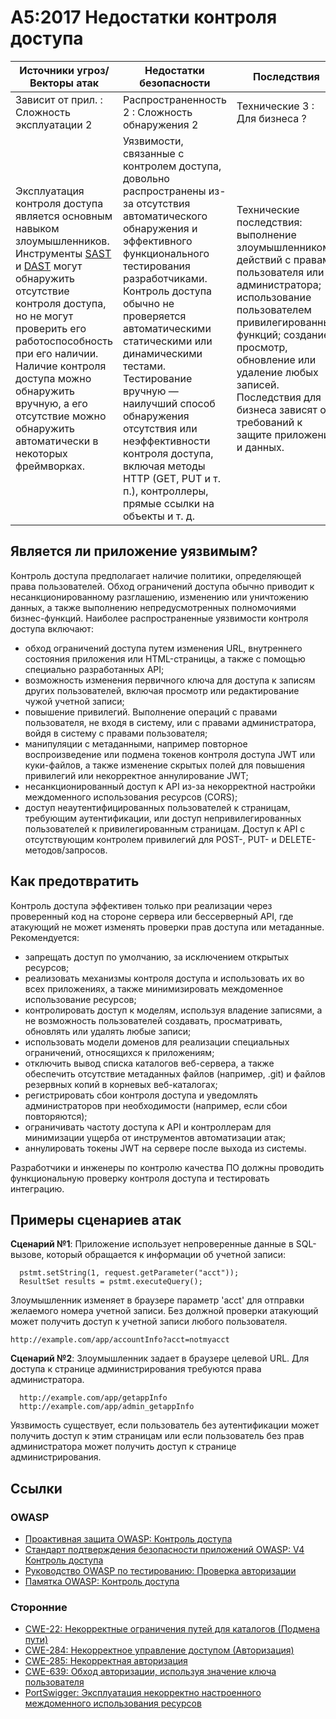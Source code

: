 # A5:2017 Недостатки контроля доступа

| Источники угроз/Векторы атак | Недостатки безопасности  | Последствия |
| -- | -- | -- |
| Зависит от прил. : Сложность эксплуатации 2 | Распространенность 2 : Сложность обнаружения 2 | Технические 3 : Для бизнеса ? |
| Эксплуатация контроля доступа является основным навыком злоумышленников. Инструменты [SAST](https://www.owasp.org/index.php/Source_Code_Analysis_Tools) и [DAST](https://www.owasp.org/index.php/Category:Vulnerability_Scanning_Tools) могут обнаружить отсутствие контроля доступа, но не могут проверить его работоспособность при его наличии. Наличие контроля доступа можно обнаружить вручную, а его отсутствие можно обнаружить автоматически в некоторых фреймворках.| Уязвимости, связанные с контролем доступа, довольно распространены из-за отсутствия автоматического обнаружения и эффективного функционального тестирования разработчиками. Контроль доступа обычно не проверяется автоматическими статическими или динамическими тестами. Тестирование вручную — наилучший способ обнаружения отсутствия или неэффективности контроля доступа, включая методы HTTP (GET, PUT и т. п.), контроллеры, прямые ссылки на объекты и т. д. | Технические последствия: выполнение злоумышленником действий с правами пользователя или администратора; использование пользователем привилегированных функций; создание, просмотр, обновление или удаление любых записей. Последствия для бизнеса зависят от требований к защите приложения и данных. |

## Является ли приложение уязвимым?

Контроль доступа предполагает наличие политики, определяющей права пользователей. Обход ограничений доступа обычно приводит к несанкционированному разглашению, изменению или уничтожению данных, а также выполнению непредусмотренных полномочиями бизнес-функций. Наиболее распространенные уязвимости контроля доступа включают:

* обход ограничений доступа путем изменения URL, внутреннего состояния приложения или HTML-страницы, а также с помощью специально разработанных API;
* возможность изменения первичного ключа для доступа к записям других пользователей, включая просмотр или редактирование чужой учетной записи;
* повышение привилегий. Выполнение операций с правами пользователя, не входя в систему, или с правами администратора, войдя в систему с правами пользователя;
* манипуляции с метаданными, например повторное воспроизведение или подмена токенов контроля доступа JWT или куки-файлов, а также изменение скрытых полей для повышения привилегий или некорректное аннулирование JWT;
* несанкционированный доступ к API из-за некорректной настройки междоменного использования ресурсов (CORS);
* доступ неаутентифицированных пользователей к страницам, требующим аутентификации, или доступ непривилегированных пользователей к привилегированным страницам. Доступ к API с отсутствующим контролем привилегий для POST-, PUT- и DELETE-методов/запросов.

## Как предотвратить

Контроль доступа эффективен только при реализации через проверенный код на стороне сервера или беcсерверный API, где атакующий не может изменять проверки прав доступа или метаданные. Рекомендуется:

* запрещать доступ по умолчанию, за исключением открытых ресурсов;
* реализовать механизмы контроля доступа и использовать их во всех приложениях, а также минимизировать междоменное использование ресурсов;
* контролировать доступ к моделям, используя владение записями, а не возможность пользователей создавать, просматривать, обновлять или удалять любые записи;
* использовать модели доменов для реализации специальных ограничений, относящихся к приложениям;
* отключить вывод списка каталогов веб-сервера, а также обеспечить отсутствие метаданных файлов (например, .git) и файлов резервных копий в корневых веб-каталогах;
* регистрировать сбои контроля доступа и уведомлять администраторов при необходимости (например, если сбои повторяются);
* ограничивать частоту доступа к API и контроллерам для минимизации ущерба от инструментов автоматизации атак;
* аннулировать токены JWT на сервере после выхода из системы.

Разработчики и инженеры по контролю качества ПО должны проводить функциональную проверку контроля доступа и тестировать интеграцию.

## Примеры сценариев атак

**Сценарий №1**: Приложение использует непроверенные данные в SQL-вызове, который обращается к информации об учетной записи:

```
  pstmt.setString(1, request.getParameter("acct"));
  ResultSet results = pstmt.executeQuery();
```

Злоумышленник изменяет в браузере параметр 'acct' для отправки желаемого номера учетной записи. Без должной проверки атакующий может получить доступ к учетной записи любого пользователя.

`http://example.com/app/accountInfo?acct=notmyacct`

**Сценарий №2**: Злоумышленник задает в браузере целевой URL. Для доступа к странице администрирования требуются права администратора.

```
  http://example.com/app/getappInfo
  http://example.com/app/admin_getappInfo
```

Уязвимость существует, если пользователь без аутентификации может получить доступ к этим страницам или если пользователь без прав администратора может получить доступ к странице администрирования.

## Ссылки

### OWASP

* [Проактивная защита OWASP: Контроль доступа](https://www.owasp.org/index.php/OWASP_Proactive_Controls#6:_Implement_Access_Controls)
* [Стандарт подтверждения безопасности приложений OWASP: V4 Контроль доступа](https://www.owasp.org/index.php/Category:OWASP_Application_Security_Verification_Standard_Project#tab=Home)
* [Руководство OWASP по тестированию: Проверка авторизации](https://www.owasp.org/index.php/Testing_for_Authorization)
* [Памятка OWASP: Контроль доступа](https://www.owasp.org/index.php/Access_Control_Cheat_Sheet)

### Сторонние

* [CWE-22: Некорректные ограничения путей для каталогов (Подмена пути)](https://cwe.mitre.org/data/definitions/22.html)
* [CWE-284: Некорректное управление доступом (Авторизация)](https://cwe.mitre.org/data/definitions/284.html)
* [CWE-285: Некорректная авторизация](https://cwe.mitre.org/data/definitions/285.html)
* [CWE-639: Обход авторизации, используя значение ключа пользователя](https://cwe.mitre.org/data/definitions/639.html)
* [PortSwigger: Эксплуатация некорректно настроенного междоменного использования ресурсов](https://portswigger.net/blog/exploiting-cors-misconfigurations-for-bitcoins-and-bounties)